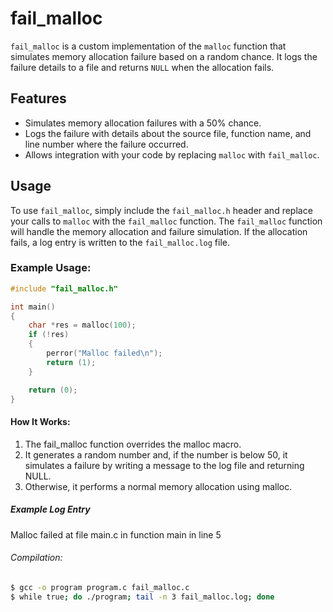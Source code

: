# fail_malloc

`fail_malloc` is a custom implementation of the `malloc` function that simulates memory allocation failure based on a random chance. It logs the failure details to a file and returns `NULL` when the allocation fails.

## Features

- Simulates memory allocation failures with a 50% chance.
- Logs the failure with details about the source file, function name, and line number where the failure occurred.
- Allows integration with your code by replacing `malloc` with `fail_malloc`.

## Usage

To use `fail_malloc`, simply include the `fail_malloc.h` header and replace your calls to `malloc` with the `fail_malloc` function. The `fail_malloc` function will handle the memory allocation and failure simulation. If the allocation fails, a log entry is written to the `fail_malloc.log` file.

### Example Usage:

```c
#include "fail_malloc.h"

int main()
{
	char *res = malloc(100);
	if (!res)
	{
		perror("Malloc failed\n");
		return (1);
	}

	return (0);
}

```


#### How It Works:

1. The fail_malloc function overrides the malloc macro.
2. It generates a random number and, if the number is below 50, it simulates a failure by writing a message to the log file and returning NULL.
3. Otherwise, it performs a normal memory allocation using malloc.


##### Example Log Entry

Malloc failed at file main.c in function main in line 5

###### Compilation:

```bash
$ gcc -o program program.c fail_malloc.c
$ while true; do ./program; tail -n 3 fail_malloc.log; done
```

